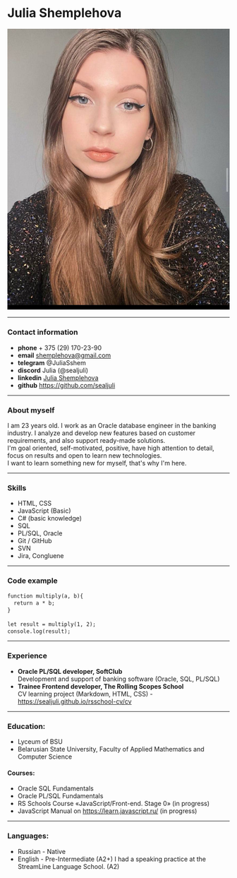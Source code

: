 # Julia Shemplehova

![My photo](/photo.jpg)

---

### Contact information

- **phone** + 375 (29) 170-23-90
- **email** shemplehova@gmail.com
- **telegram** @JuliaSshem
- **discord** Julia (@sealjuli)
- **linkedin** [Julia Shemplehova](https://www.linkedin.com/in/julia-shemplehova-6a133a227)
- **github** https://github.com/sealjuli

---

### About myself

I am 23 years old. I work as an Oracle database engineer in the banking industry. I analyze and develop new features based on customer requirements, and also support ready-made solutions.  
I'm goal oriented, self-motivated, positive, have high attention to detail, focus on results and open to learn new technologies.  
I want to learn something new for myself, that's why I'm here.

---

### Skills

- HTML, CSS
- JavaScript (Basic)
- C# (basic knowledge)
- SQL
- PL/SQL, Oracle
- Git / GitHub
- SVN
- Jira, Congluene

---

### Code example

```
function multiply(a, b){
  return a * b;
}

let result = multiply(1, 2);
console.log(result);
```

---

### Experience

- **Oracle PL/SQL developer, SoftClub**  
  Development and support of banking software (Oracle, SQL, PL/SQL)
- **Trainee Frontend developer, The Rolling Scopes School**  
  CV learning project (Markdown, HTML, CSS) - https://sealjuli.github.io/rsschool-cv/cv

---

### Education:

- Lyceum of BSU
- Belarusian State University, Faculty of Applied Mathematics and Computer Science

#### Courses:

- Oracle SQL Fundamentals
- Oracle PL/SQL Fundamentals
- RS Schools Course «JavaScript/Front-end. Stage 0» (in progress)
- JavaScript Manual on https://learn.javascript.ru/ (in progress)

---

### Languages:

- Russian - Native
- English - Pre-Intermediate (A2+)
  I had a speaking practice at the StreamLine Language School. (A2)
